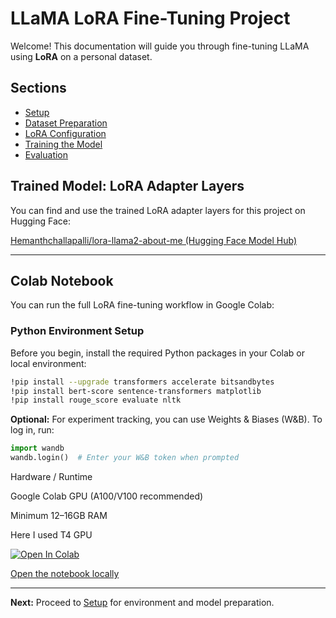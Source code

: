 # LLaMA LoRA Fine-Tuning Project

Welcome! This documentation will guide you through fine-tuning LLaMA using **LoRA** on a personal dataset.

## Sections
- [Setup](setup.md)
- [Dataset Preparation](dataset.md)
- [LoRA Configuration](lora_config.md)
- [Training the Model](training.md)
- [Evaluation](evaluation.md)






## Trained Model: LoRA Adapter Layers

You can find and use the trained LoRA adapter layers for this project on Hugging Face:

[Hemanthchallapalli/lora-llama2-about-me (Hugging Face Model Hub)](https://huggingface.co/Hemanthchallapalli/lora-llama2-about-me)

---

## Colab Notebook

You can run the full LoRA fine-tuning workflow in Google Colab:






### Python Environment Setup

Before you begin, install the required Python packages in your Colab or local environment:

```bash
!pip install --upgrade transformers accelerate bitsandbytes
!pip install bert-score sentence-transformers matplotlib
!pip install rouge_score evaluate nltk
```

**Optional:** For experiment tracking, you can use Weights & Biases (W&B). To log in, run:

```python
import wandb
wandb.login()  # Enter your W&B token when prompted
```






Hardware / Runtime

Google Colab GPU (A100/V100 recommended)

Minimum 12–16GB RAM 

Here I used T4 GPU 



[![Open In Colab](https://colab.research.google.com/assets/colab-badge.svg)](https://colab.research.google.com/github/ChallapalliHemanthsaikumar/llama-lora-personal-finetune/blob/main/notebooks/LLaMA_LoRA_Personal_Finetune.ipynb)



[Open the notebook locally](notebooks/LLaMA_LoRA_Personal_Finetune.ipynb)







---

**Next:** Proceed to [Setup](setup.md) for environment and model preparation.

